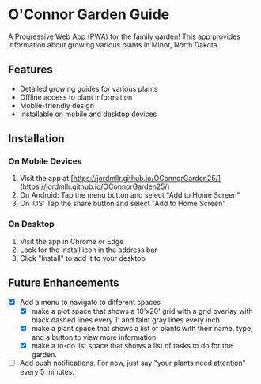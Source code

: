 # O'Connor Garden Guide

A Progressive Web App (PWA) for the family garden! This app provides information about growing various plants in Minot, North Dakota.

## Features

- Detailed growing guides for various plants
- Offline access to plant information
- Mobile-friendly design
- Installable on mobile and desktop devices

## Installation

### On Mobile Devices

1. Visit the app at [https://jordmllr.github.io/OConnorGarden25/](https://jordmllr.github.io/OConnorGarden25/)
2. On Android: Tap the menu button and select "Add to Home Screen"
3. On iOS: Tap the share button and select "Add to Home Screen"

### On Desktop

1. Visit the app in Chrome or Edge
2. Look for the install icon in the address bar
3. Click "Install" to add it to your desktop

## Future Enhancements
- [X] Add a menu to navigate to different spaces
    - [X] make a plot space that shows a 10'x20' grid with a grid overlay with black dashed lines every 1' and faint gray lines every inch.
    - [X] make a plant space that shows a list of plants with their name, type, and a button to view more information.
    - [X] make a to-do list space that shows a list of tasks to do for the garden.
- [ ] Add push notifications. For now, just say "your plants need attention" every 5 minutes.